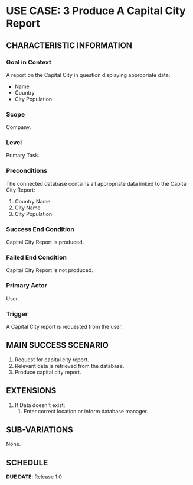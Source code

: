 # USE CASE: 3 Produce A Capital City Report

## CHARACTERISTIC INFORMATION

### Goal in Context

A report on the Capital City in question displaying appropriate data:

* Name
* Country
* City Population

### Scope

Company.

### Level

Primary Task.

### Preconditions

The connected database contains all appropriate data linked to the Capital City Report:

1. Country Name
2. City Name
3. City Population

### Success End Condition

Capital City Report is produced.

### Failed End Condition

Capital City Report is not produced.

### Primary Actor

User.

### Trigger

A Capital City report is requested from the user.

## MAIN SUCCESS SCENARIO

1. Request for capital city report.
2. Relevant data is retrieved from the database.
3. Produce capital city report.

## EXTENSIONS

1. If Data doesn't exist:
    1. Enter correct location or inform database manager.

## SUB-VARIATIONS

None.

## SCHEDULE

**DUE DATE**: Release 1.0
